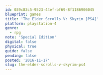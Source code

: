 ```yaml
---
id: 039c83c5-9523-44ef-bf69-8f1186906045
blueprint: games
title: 'The Elder Scrolls V: Skyrim [PS4]'
platform: playstation-4
genre:
  - rpg
note: 'Special Edition'
digital: false
physical: true
guide: false
pending: false
posted: '2016-11-17'
slug: the-elder-scrolls-v-skyrim-ps4
---
```

